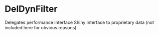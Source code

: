 # DelDynFilter
Delegates performance interface
Shiny interface to proprietary data (not included here for obvious reasons).
